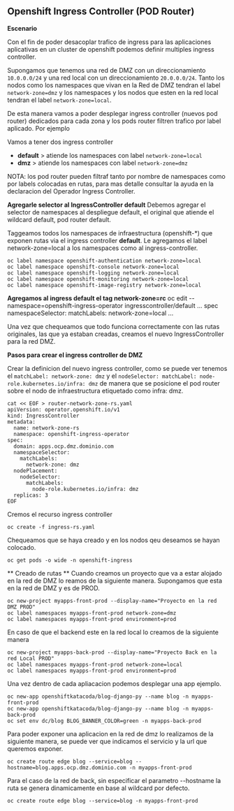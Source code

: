 ## Openshift Ingress Controller (POD Router) ##

**Escenario**

Con el fin de poder desacoplar trafico de ingress para las aplicaciones aplicativas en un cluster de openshift podemos definir multiples ingress controller.

Supongamos que tenemos una red de DMZ con un direccionamiento ```10.0.0.0/24``` y una red local con un direccionamiento ```20.0.0.0/24```. Tanto los nodos como los namespaces que vivan en la Red de DMZ tendran el label ```network-zone=dmz``` y los namespaces y los nodos que esten en la red local tendran el label ```network-zone=local```.

De esta manera vamos a poder desplegar ingress controller (nuevos pod router) dedicados para cada zona y los pods router filtren trafico por label aplicado. Por ejemplo

Vamos a tener dos ingress controller

* **default** > atiende los namespaces con label ```network-zone=local```
* **dmz** > atiende los namespaces con label ```network-zone=dmz```

NOTA: los pod router pueden filtraf tanto por nombre de namespaces como por labels colocadas en rutas, para mas detalle consultar la ayuda en la declaracion del Operador Ingress Controller.

**Agregarle selector al IngressController default**
Debemos agregar el selector de namespaces al despliegue default, el original que atiende el wildcard default, pod router default.

Taggeamos todos los namespaces de infraestructura (openshift-*) que exponen rutas via el ingress controller **default**. Le agregamos el label network-zone=local a los namespaces como al ingress-controller.

```
oc label namespace openshift-authentication network-zone=local
oc label namespace openshift-console network-zone=local
oc label namespace openshift-logging network-zone=local
oc label namespace openshift-monitoring network-zone=local
oc label namespace openshift-image-registry network-zone=local
```

**Agregamos al ingress default el tag network-zone=rc**
oc edit --namespace=openshift-ingress-operator ingresscontroller/default
...
spec
  namespaceSelector:
    matchLabels:
      network-zone=local
...

Una vez que chequeamos que todo funciona correctamente con las rutas originales, las que ya estaban creadas, creamos el nuevo IngressController para la red DMZ.

**Pasos para crear el ingress controller de DMZ**

Crear la definicion del nuevo ingress controller, como se puede ver tenemos el ```matchLabel: network-zone: dmz``` y el ```nodeSelector: matchLabel: node-role.kubernetes.io/infra: dmz``` de manera que se posicione el pod router sobre el nodo de infraestructura etiquetado como infra: dmz.

```
cat << EOF > router-network-zone-rs.yaml
apiVersion: operator.openshift.io/v1
kind: IngressController
metadata:
  name: network-zone-rs
  namespace: openshift-ingress-operator
spec:
  domain: apps.ocp.dmz.dominio.com
  namespaceSelector:
    matchLabels:
      network-zone: dmz
  nodePlacement:
    nodeSelector:
      matchLabels:
        node-role.kubernetes.io/infra: dmz
  replicas: 3
EOF
```

Cremos el recurso ingress controller
```
oc create -f ingress-rs.yaml
```

Chequeamos que se haya creado y en los nodos qeu deseamos se hayan colocado.
```
oc get pods -o wide -n openshift-ingress
```

** Creado de rutas **
Cuando creamos un proyecto que va a estar alojado en la red de DMZ lo reamos de la siguiente manera. Supongamos que esta en la red de DMZ y es de PROD.
```
oc new-project myapps-front-prod --display-name="Proyecto en la red DMZ PROD"
oc label namespaces myapps-front-prod network-zone=dmz
oc label namespaces myapps-front-prod environment=prod
```

En caso de que el backend este en la red local lo creamos de la siguiente manera
```
oc new-project myapps-back-prod --display-name="Proyecto Back en la red Local PROD"
oc label namespaces myapps-front-prod network-zone=local
oc label namespaces myapps-front-prod environment=prod
```

Una vez dentro de cada apliacacion podemos desplegar una app ejemplo.
```
oc new-app openshiftkatacoda/blog-django-py --name blog -n myapps-front-prod 
oc new-app openshiftkatacoda/blog-django-py --name blog -n myapps-back-prod 
oc set env dc/blog BLOG_BANNER_COLOR=green -n myapps-back-prod
```

Para poder exponer una aplicacion en la red de dmz lo realizamos de la siguiente manera, se puede ver que indicamos el servicio y la url que queremos exponer.
```
oc create route edge blog --service=blog --hostname=blog.apps.ocp.dmz.dominio.com -n myapps-front-prod
```

Para el caso de la red de back, sin especificar el parametro --hostname la ruta se genera dinamicamente en base al wildcard por defecto. 
```
oc create route edge blog --service=blog -n myapps-front-prod
```





